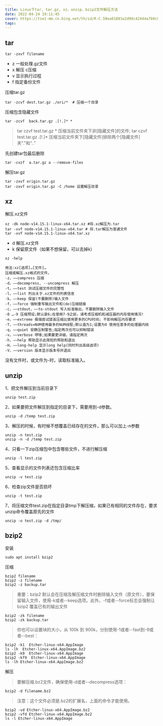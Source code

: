 ```yaml
---
title: Linux下tar, tar.gz, xz，unzip，bzip2文件解压方法
date: 2022-04-24 19:11:45
cover: https://tse1-mm.cn.bing.net/th/id/R-C.59ea81883a2d99c42444a7b9c0d581c8?rik=Ks1hzEuACgHScA&riu=http%3a%2f%2fdigitizor.com%2fwp-content%2fuploads%2f2009%2f10%2furl.png&ehk=8MNtdUfove24Besa%2fYqPXbe7hzdANF8GPbujtS8Y%2fH0%3d&risl=&pid=ImgRaw&r=0
tags:
---
```


## tar

```
tar -zxvf filename
```

- z 一般处理.gz文件
- x 解压 c压缩
- v 显示执行过程
- f 指定备份文件

压缩tar.gz

```shell
tar -zcvf dest.tar.gz ./ori/*  # 压缩一个目录
```

压缩包含隐藏文件

```
tar -zcvf  back.tar.gz .[!.]* *
```

> tar czvf test.tar.gz * 压缩当前文件夹下非[隐藏文件]的文件; tar czvf test.tar.gz .[!.]* 压缩当前文件夹下[隐藏文件]排除两个[隐藏文件]夹"."和“..”

<!-- more -->

先创建tar包最后删除

```
tar -cvzf  a.tar.gz a --remove-files
```

解压tar.gz

```shell
tar -zxvf origin.tar.gz
tar -zxvf origin.tar.gz -C /home 设置解压目录
```

## xz

解压.xz文件

```shell
xz -dk node-v14.15.1-linux-x64.tar.xz #将.xz解压为.tar
tar -xvf node-v14.15.1-linux-x64.tar # 将.tar解压为普通文件
tar -xvf node-v14.15.1-linux-x64.tar.xz
```

- d 解压.xz文件
- k 保留原文件（如果不想保留，可以去掉k）

```
xz -help

用法:xz[选项]…[文件]…
压缩或解压.xz格式的文件。
-z，——compress 压缩
-d，——decompress, --uncompress 解压
-t，——test 测试压缩文件的完整性
-l，——list 列出关于.xz文件的列表信息
-k，——keep 保留(不要删除)输入文件
-f，——force 强制重写输出文件和(de)压缩链接
-c，——stdout，——to-stdout 写入标准输出，不要删除输入文件
-0 …-9 压缩预设;默认是6;在使用7-9之前，请考虑压缩机和减压器的内存使用情况!
-e，——extreme 极端尝试提高压缩比使用更多的CPU时间; 不影响解压内存要求
-T，——threads=NUM使用最多的NUM线程;默认值为1;设置为0 使用任意多的处理器内核
-q，——quiet 安静压制警告;指定两次也可以抑制错误
-v，——verbose 啰嗦;如果要更详细，请指定两次
-h，——help 帮助显示此简短的帮助和退出
-H，——long-help 显示long help(同时列出高级选项)
-V，——version 版本显示版本号并退出
```

没有文件时，或文件为-时，读取标准输入。

## unzip

1、把文件解压到当前目录下

```
unzip test.zip
```

2、如果要把文件解压到指定的目录下，需要用到-d参数。

```
unzip -d /temp test.zip
```

3、解压的时候，有时候不想覆盖已经存在的文件，那么可以加上-n参数

```
unzip -n test.zip
unzip -n -d /temp test.zip
```

4、只看一下zip压缩包中包含哪些文件，不进行解压缩

```
unzip -l test.zip
```

5、查看显示的文件列表还包含压缩比率

```
unzip -v test.zip
```

6、检查zip文件是否损坏

```
unzip -t test.zip
```

7、将压缩文件test.zip在指定目录tmp下解压缩，如果已有相同的文件存在，要求unzip命令覆盖原先的文件

```
unzip -o test.zip -d /tmp/
```

## bzip2 

安装
```
sudo apt install bzip2
```

压缩

```
bzip2 filename
bzip2 -z filename
bzip2 -z backup.tar
```
> 重要：bzip2 默认会在压缩及解压缩文件时删除输入文件（原文件），要保留输入文件，使用-k或者--keep选项。此外，-f或者--force标志会强制让 bzip2 覆盖已有的输出文件

```
bzip2 -zk filename
bzip2 -zk backup.tar
```

> 你也可以设置块的大小，从 100k 到 900k，分别使用-1或者--fast到-9或者--best：

```
bzip2 -k1  Etcher-linux-x64.AppImage
ls -lh  Etcher-linux-x64.AppImage.bz2 
bzip2 -k9  Etcher-linux-x64.AppImage 
bzip2 -kf9  Etcher-linux-x64.AppImage 
ls -lh Etcher-linux-x64.AppImage.bz2 
```

解压

> 要解压缩.bz2文件，确保使用-d或者--decompress选项：

```
bzip2 -d filename.bz2
```

> 注意：这个文件必须是.bz2的扩展名，上面的命令才能使用。

```
bzip2 -vd Etcher-linux-x64.AppImage.bz2 
bzip2 -vfd Etcher-linux-x64.AppImage.bz2 
ls -l Etcher-linux-x64.AppImage 
```